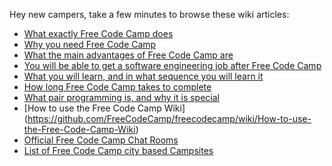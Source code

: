 Hey new campers, take a few minutes to browse these wiki articles:
- [What exactly Free Code Camp does](https://github.com/FreeCodeCamp/freecodecamp/wiki/What-exactly-Free-Code-Camp-does)
- [Why you need Free Code Camp](https://github.com/FreeCodeCamp/freecodecamp/wiki/Why-you-need-Free-Code-Camp.)
- [What the main advantages of Free Code Camp are](https://github.com/FreeCodeCamp/freecodecamp/wiki/What-the-main-advantages-of-Free-Code-Camp-are)
- [You will be able to get a software engineering job after Free Code Camp](https://github.com/FreeCodeCamp/freecodecamp/wiki/You-will-be-able-to-get-a-software-engineering-job-after-Free-Code-Camp)
- [What you will learn, and in what sequence you will learn it](https://github.com/FreeCodeCamp/freecodecamp/wiki/What-you-will-learn,-and-in-what-sequence-you-will-learn-it)
- [How long Free Code Camp takes to complete](https://github.com/FreeCodeCamp/freecodecamp/wiki/How-long-Free-Code-Camp-takes-to-complete)
- [What pair programming is, and why it is special](https://github.com/FreeCodeCamp/freecodecamp/wiki/What-pair-programming-is,-and-why-it-is-special)
- [How to use the Free Code Camp Wiki]
(https://github.com/FreeCodeCamp/freecodecamp/wiki/How-to-use-the-Free-Code-Camp-Wiki)
- [Official Free Code Camp Chat Rooms](https://github.com/FreeCodeCamp/freecodecamp/wiki/Official-Free-Code-Camp-Chat-Rooms)
- [List of Free Code Camp city based Campsites](https://github.com/FreeCodeCamp/freecodecamp/wiki/List-of-Free-Code-Camp-city-based-Campsites)